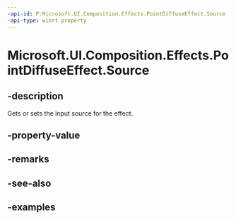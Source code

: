 ```yaml
---
-api-id: P:Microsoft.UI.Composition.Effects.PointDiffuseEffect.Source
-api-type: winrt property
---
```


<!-- Property syntax.
public IGraphicsEffectSource Source { get;  set; }
-->

# Microsoft.UI.Composition.Effects.PointDiffuseEffect.Source

## -description
Gets or sets the input source for the effect.

## -property-value

## -remarks

## -see-also

## -examples

